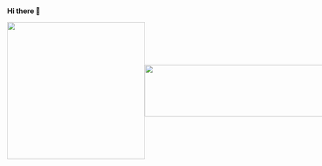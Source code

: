 ### Hi there 👋

<div style="display: flex; align-items: center;">
  <a href="https://github.com/sooh329/github-readme-stats">
    <img src="https://github-readme-stats.vercel.app/api/top-langs/?username=sooh329&layout=compact" width="320" />
  </a>
  <a href="https://github.com/devxb/gitanimals">
    <img
      src="https://render.gitanimals.org/lines/sooh329?pet-id=652355306401286737"
      width="600"
      height="120"
    />
  </a>
</div>
